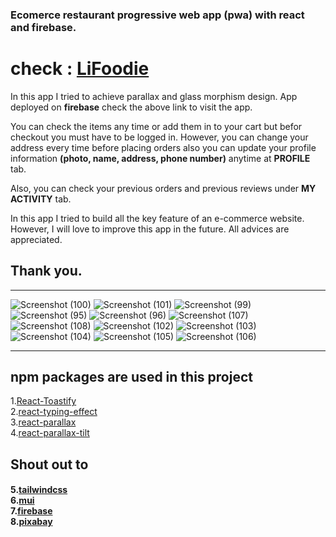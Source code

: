 <h3>Ecomerce restaurant progressive web app (pwa) with react and firebase.</h3>

<h1>check : <a href='https://lifoodie-dev.web.app/' target='_blank'>LiFoodie</a></h1>
<p>In this app I tried to achieve parallax and glass morphism design. App deployed on <b>firebase</b> check the above link to visit the app.</br>

You can check the items any time or add them in to your cart but befor checkout you must have to be logged in. However, you can change your address every time before placing orders also you can update your profile information <b>(photo, name, address, phone number)</b> anytime at <b>PROFILE</b> tab.

Also, you can check your previous orders and previous reviews under <b>MY ACTIVITY</b> tab.

In this app I tried to build all the key feature of an e-commerce website. However, I will love to improve this app in the future. All advices are appreciated.
</p>
<h2>Thank you.</h2>
<hr/>

![Screenshot (100)](https://user-images.githubusercontent.com/99950805/172692767-a375650b-7d6e-460a-8ce6-c592ec1f270c.png)
![Screenshot (101)](https://user-images.githubusercontent.com/99950805/172692934-62254f2d-004d-4e1e-bae5-0e92250a6d91.png)
![Screenshot (99)](https://user-images.githubusercontent.com/99950805/172692766-296f9b29-6843-4fbc-8b25-08c6da60ee12.png)
![Screenshot (95)](https://user-images.githubusercontent.com/99950805/172692762-98cb9d1f-c0f5-4457-8355-fda31ffcc695.png)
![Screenshot (96)](https://user-images.githubusercontent.com/99950805/172692763-698391c3-c00c-4eeb-822a-d5ad0bf9d472.png)
![Screenshot (107)](https://user-images.githubusercontent.com/99950805/172692755-449e13e1-cbe7-4895-a3fa-ca4096878704.png)
![Screenshot (108)](https://user-images.githubusercontent.com/99950805/172692758-ff2de5f3-28fa-4815-9fb6-470e7b3aff8b.png)
![Screenshot (102)](https://user-images.githubusercontent.com/99950805/172692747-5d60e389-a244-42f3-958e-ddb4d192b2b9.png)
![Screenshot (103)](https://user-images.githubusercontent.com/99950805/172692748-c5961804-4dbd-4f8f-acda-1208701ef7ea.png)
![Screenshot (104)](https://user-images.githubusercontent.com/99950805/172692749-f8be31f6-c33f-4174-8e6e-9c83d0e93d3f.png)
![Screenshot (105)](https://user-images.githubusercontent.com/99950805/172692752-1762f78f-cd66-494e-9a38-0a506fabfc72.png)
![Screenshot (106)](https://user-images.githubusercontent.com/99950805/172692753-1b1185da-9c43-40eb-a9a1-fda7abb08ed4.png)


<hr/>
<h2>npm packages are used in this project</h2>
1.<a href='https://www.npmjs.com/package/react-toastify' target='_blank'>React-Toastify</a> <br/>
2.<a href='https://www.npmjs.com/package/react-typing-effect' target='_blank'>react-typing-effect</a> <br/>
3.<a href='https://www.npmjs.com/package/react-parallax' target='_blank'>react-parallax</a> <br/>
4.<a href='https://www.npmjs.com/package/react-parallax-tilt' target='_blank'>react-parallax-tilt</a>
<h2>Shout out to</h2>
<h4>
  5.<a href='https://tailwindcss.com/' target='_blank'>tailwindcss</a> <br/>
  6.<a href='https://mui.com/' target='_blank'>mui</a> <br/>
  7.<a href='https://firebase.google.com/' target='_blank'>firebase</a> </br>
  8.<a href='https://pixabay.com/'>pixabay</a>
</h4>
